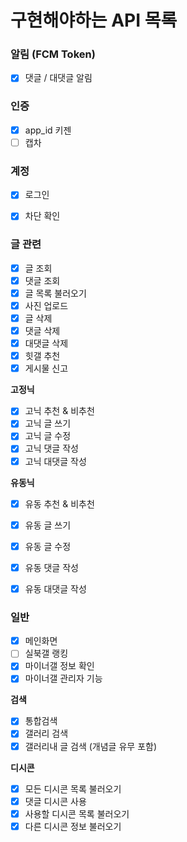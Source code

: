 # 구현해야하는 API 목록

### 알림 (FCM Token)
- [x] 댓글 / 대댓글 알림

### 인증
- [x] app_id 키젠
- [ ] 캡차

### 계정
- [x] 로그인
- [x] 차단 확인


### 글 관련
- [x] 글 조회
- [x] 댓글 조회
- [x] 글 목록 불러오기
- [x] 사진 업로드
- [x] 글 삭제
- [x] 댓글 삭제
- [x] 대댓글 삭제
- [x] 힛갤 추천
- [x] 게시물 신고

**고정닉**
- [x] 고닉 추천 & 비추천 
- [x] 고닉 글 쓰기
- [x] 고닉 글 수정
- [x] 고닉 댓글 작성
- [x] 고닉 대댓글 작성

**유동닉**
- [x] 유동 추천 & 비추천 
- [x] 유동 글 쓰기
- [x] 유동 글 수정
- [x] 유동 댓글 작성
- [x] 유동 대댓글 작성


### 일반
- [x] 메인화면
- [ ] 실북갤 랭킹
- [x] 마이너갤 정보 확인
- [x] 마이너갤 관리자 기능

**검색**
- [x] 통합검색
- [x] 갤러리 검색
- [x] 갤러리내 글 검색 (개념글 유무 포함)

**디시콘**
- [x] 모든 디시콘 목록 불러오기
- [x] 댓글 디시콘 사용
- [x] 사용할 디시콘 목록 불러오기
- [x] 다른 디시콘 정보 불러오기
